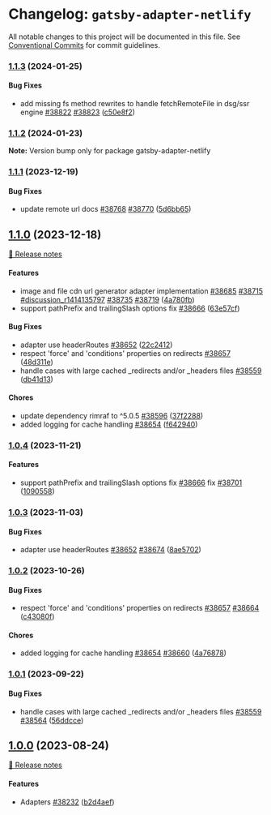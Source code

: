 # Changelog: `gatsby-adapter-netlify`

All notable changes to this project will be documented in this file.
See [Conventional Commits](https://conventionalcommits.org) for commit guidelines.

### [1.1.3](https://github.com/gatsbyjs/gatsby/commits/gatsby-adapter-netlify@1.1.3/packages/gatsby-adapter-netlify) (2024-01-25)

#### Bug Fixes

- add missing fs method rewrites to handle fetchRemoteFile in dsg/ssr engine [#38822](https://github.com/gatsbyjs/gatsby/issues/38822) [#38823](https://github.com/gatsbyjs/gatsby/issues/38823) ([c50e8f2](https://github.com/gatsbyjs/gatsby/commit/c50e8f2cd93898d9a483440ebd6eeeb492e73087))

### [1.1.2](https://github.com/gatsbyjs/gatsby/commits/gatsby-adapter-netlify@1.1.2/packages/gatsby-adapter-netlify) (2024-01-23)

**Note:** Version bump only for package gatsby-adapter-netlify

### [1.1.1](https://github.com/gatsbyjs/gatsby/commits/gatsby-adapter-netlify@1.1.1/packages/gatsby-adapter-netlify) (2023-12-19)

#### Bug Fixes

- update remote url docs [#38768](https://github.com/gatsbyjs/gatsby/issues/38768) [#38770](https://github.com/gatsbyjs/gatsby/issues/38770) ([5d6bb65](https://github.com/gatsbyjs/gatsby/commit/5d6bb65f1b1c93eaf5d9e01dfc9c8b37c9b09fea))

## [1.1.0](https://github.com/gatsbyjs/gatsby/commits/gatsby-adapter-netlify@1.1.0/packages/gatsby-adapter-netlify) (2023-12-18)

[🧾 Release notes](https://www.gatsbyjs.com/docs/reference/release-notes/v5.13)

#### Features

- image and file cdn url generator adapter implementation [#38685](https://github.com/gatsbyjs/gatsby/issues/38685) [#38715](https://github.com/gatsbyjs/gatsby/issues/38715) [#discussion_r1414135797](https://github.com/gatsbyjs/gatsby/issues/discussion_r1414135797) [#38735](https://github.com/gatsbyjs/gatsby/issues/38735) [#38719](https://github.com/gatsbyjs/gatsby/issues/38719) ([4a780fb](https://github.com/gatsbyjs/gatsby/commit/4a780fbac717b1df337f156e2ac4b2da6478106b))
- support pathPrefix and trailingSlash options fix [#38666](https://github.com/gatsbyjs/gatsby/issues/38666) ([63e57cf](https://github.com/gatsbyjs/gatsby/commit/63e57cf3dd96083d219c09741a751206bb715a53))

#### Bug Fixes

- adapter use headerRoutes [#38652](https://github.com/gatsbyjs/gatsby/issues/38652) ([22c2412](https://github.com/gatsbyjs/gatsby/commit/22c24122f321d60011aec7daec86a1ccf89e994d))
- respect 'force' and 'conditions' properties on redirects [#38657](https://github.com/gatsbyjs/gatsby/issues/38657) ([48d311e](https://github.com/gatsbyjs/gatsby/commit/48d311e71f7ab6865b0615f6f291764b4b04a874))
- handle cases with large cached \_redirects and/or \_headers files [#38559](https://github.com/gatsbyjs/gatsby/issues/38559) ([db41d13](https://github.com/gatsbyjs/gatsby/commit/db41d1356c527cf4028142050978accd4abb1e9a))

#### Chores

- update dependency rimraf to ^5.0.5 [#38596](https://github.com/gatsbyjs/gatsby/issues/38596) ([37f2288](https://github.com/gatsbyjs/gatsby/commit/37f2288ee701d30d4d62ccb2f1d4487e7eb522b4))
- added logging for cache handling [#38654](https://github.com/gatsbyjs/gatsby/issues/38654) ([f642940](https://github.com/gatsbyjs/gatsby/commit/f642940579fb2c96c22868b2b40f0983feaef087))

### [1.0.4](https://github.com/gatsbyjs/gatsby/commits/gatsby-adapter-netlify@1.0.4/packages/gatsby-adapter-netlify) (2023-11-21)

#### Features

- support pathPrefix and trailingSlash options fix [#38666](https://github.com/gatsbyjs/gatsby/issues/38666) fix [#38701](https://github.com/gatsbyjs/gatsby/issues/38701) ([1090558](https://github.com/gatsbyjs/gatsby/commit/1090558010c5e73de49d5987ab38d30165581c51))

### [1.0.3](https://github.com/gatsbyjs/gatsby/commits/gatsby-adapter-netlify@1.0.3/packages/gatsby-adapter-netlify) (2023-11-03)

#### Bug Fixes

- adapter use headerRoutes [#38652](https://github.com/gatsbyjs/gatsby/issues/38652) [#38674](https://github.com/gatsbyjs/gatsby/issues/38674) ([8ae5702](https://github.com/gatsbyjs/gatsby/commit/8ae5702433e8ab68b2742ef92f9816fbc84dcfd0))

### [1.0.2](https://github.com/gatsbyjs/gatsby/commits/gatsby-adapter-netlify@1.0.2/packages/gatsby-adapter-netlify) (2023-10-26)

#### Bug Fixes

- respect 'force' and 'conditions' properties on redirects [#38657](https://github.com/gatsbyjs/gatsby/issues/38657) [#38664](https://github.com/gatsbyjs/gatsby/issues/38664) ([c43080f](https://github.com/gatsbyjs/gatsby/commit/c43080f49fe54022be141855db4e56d98398338c))

#### Chores

- added logging for cache handling [#38654](https://github.com/gatsbyjs/gatsby/issues/38654) [#38660](https://github.com/gatsbyjs/gatsby/issues/38660) ([4a76878](https://github.com/gatsbyjs/gatsby/commit/4a768788c91298317ff40388c288564efc52b763))

### [1.0.1](https://github.com/gatsbyjs/gatsby/commits/gatsby-adapter-netlify@1.0.1/packages/gatsby-adapter-netlify) (2023-09-22)

#### Bug Fixes

- handle cases with large cached \_redirects and/or \_headers files [#38559](https://github.com/gatsbyjs/gatsby/issues/38559) [#38564](https://github.com/gatsbyjs/gatsby/issues/38564) ([56ddcce](https://github.com/gatsbyjs/gatsby/commit/56ddccecb8df4b04af956df9c83b7058d8008b26))

## [1.0.0](https://github.com/gatsbyjs/gatsby/commits/gatsby-adapter-netlify@1.0.0/packages/gatsby-adapter-netlify) (2023-08-24)

[🧾 Release notes](https://www.gatsbyjs.com/docs/reference/release-notes/v5.12)

#### Features

- Adapters [#38232](https://github.com/gatsbyjs/gatsby/issues/38232) ([b2d4aef](https://github.com/gatsbyjs/gatsby/commit/b2d4aefa7716e3ef02a19b530a8a7e4678d086e1))

<a name="before-release-process"></a>
